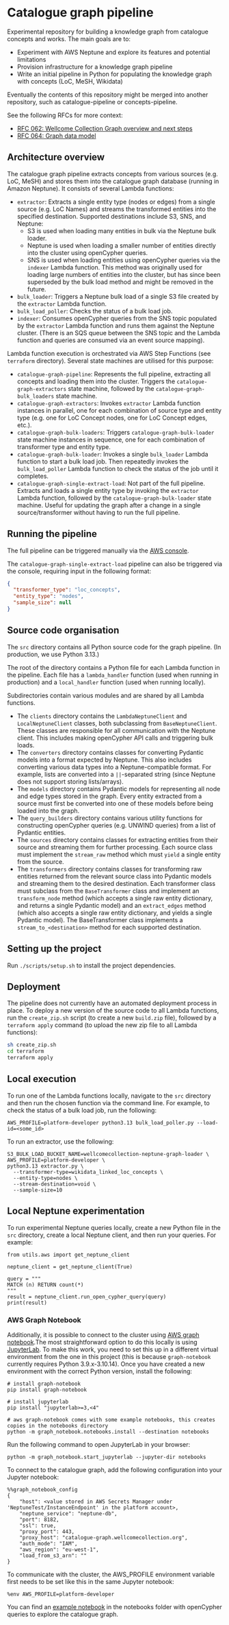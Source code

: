 # Catalogue graph pipeline

Experimental repository for building a knowledge graph from catalogue concepts and works. The main goals are to:
* Experiment with AWS Neptune and explore its features and potential limitations
* Provision infrastructure for a knowledge graph pipeline
* Write an initial pipeline in Python for populating the knowledge graph with concepts (LoC, MeSH, Wikidata)

Eventually the contents of this repository might be merged into another repository, such as catalogue-pipeline or concepts-pipeline.

See the following RFCs for more context:
* [RFC 062: Wellcome Collection Graph overview and next steps](https://github.com/wellcomecollection/docs/tree/main/rfcs/062-knowledge-graph)
* [RFC 064: Graph data model](https://github.com/wellcomecollection/docs/tree/main/rfcs/064-graph-data-model/README.md)

## Architecture overview

The catalogue graph pipeline extracts concepts from various sources (e.g. LoC, MeSH) and stores them into the catalogue
graph database (running in Amazon Neptune). It consists of several Lambda functions:

* `extractor`: Extracts a single entity type (nodes or edges) from a single source (e.g. LoC Names) and streams the
  transformed entities into the specified destination. Supported destinations include S3, SNS, and Neptune:
    * S3 is used when loading many entities in bulk via the Neptune bulk loader.
    * Neptune is used when loading a smaller number of entities directly into the cluster using openCypher queries.
    * SNS is used when loading entities using openCypher queries via the `indexer` Lambda function. This method was
      originally used for loading large numbers of entities into the cluster, but has since been superseded by the bulk
      load method and might be removed in the future.
* `bulk_loader`: Triggers a Neptune bulk load of a single S3 file created by the `extractor` Lambda function.
* `bulk_load_poller`: Checks the status of a bulk load job.
* `indexer`: Consumes openCypher queries from the SNS topic populated by the `extractor` Lambda function and runs them
  against the Neptune cluster. (There is an SQS queue between the SNS topic and the Lambda function and queries are
  consumed via an event source mapping).

Lambda function execution is orchestrated via AWS Step Functions (see `terraform` directory). Several state machines are
utilised for this purpose:

* `catalogue-graph-pipeline`: Represents the full pipeline, extracting all concepts and loading them into the cluster.
  Triggers the `catalogue-graph-extractors` state machine, followed by the `catalogue-graph-bulk_loaders` state machine.
* `catalogue-graph-extractors`: Invokes `extractor` Lambda function instances in parallel, one for each combination of
  source type and entity type (e.g. one for LoC Concept nodes, one for LoC Concept edges, etc.).
* `catalogue-graph-bulk-loaders`: Triggers `catalogue-graph-bulk-loader` state machine instances in sequence, one for
  each combination of transformer type and entity type.
* `catalogue-graph-bulk-loader`: Invokes a single `bulk_loader` Lambda function to start a bulk load job. Then
  repeatedly invokes the `bulk_load_poller` Lambda function to check the status of the job until it completes.
* `catalogue-graph-single-extract-load`: Not part of the full pipeline. Extracts and loads a single entity type by
  invoking the `extractor` Lambda function, followed by the `catalogue-graph-bulk-loader` state machine. Useful for
  updating the graph after a change in a single source/transformer without having to run the full pipeline.

## Running the pipeline

The full pipeline can be triggered manually via
the [AWS console](https://eu-west-1.console.aws.amazon.com/states/home?region=eu-west-1#/statemachines/view/arn%3Aaws%3Astates%3Aeu-west-1%3A760097843905%3AstateMachine%3Acatalogue-graph-pipeline).

The `catalogue-graph-single-extract-load` pipeline can also be triggered via the console, requiring input in the
following format:

```json
{
  "transformer_type": "loc_concepts",
  "entity_type": "nodes",
  "sample_size": null
}
```

## Source code organisation

The `src` directory contains all Python source code for the graph pipeline. (In production, we use Python 3.13.)

The root of the directory contains a Python file for each Lambda function in the pipeline. Each file has
a `lambda_handler` function (used when running in production) and a `local_handler` function (used when running
locally).

Subdirectories contain various modules and are shared by all Lambda functions.

* The `clients` directory contains the `LambdaNeptuneClient` and `LocalNeptuneClient` classes, both subclassing from
  `BaseNeptuneClient`. These classes are responsible for all communication with the Neptune client. This includes making
  openCypher API calls and triggering bulk loads.
* The `converters` directory contains classes for converting Pydantic models into a format expected by Neptune. This
  also includes converting various data types into a Neptune-compatible format. For example, lists are converted
  into a `||`-separated string (since Neptune does not support storing lists/arrays).
* The `models` directory contains Pydantic models for representing all node and edge types stored in the graph. Every
  entity extracted from a source must first be converted into one of these models before being loaded into the graph.
* The `query_builders` directory contains various utility functions for constructing openCypher queries (e.g. UNWIND
  queries) from a list of Pydantic entities.
* The `sources` directory contains classes for extracting entities from their source and streaming them for further
  processing. Each source class must implement the `stream_raw` method which must `yield` a single entity from the
  source.
* The `transformers` directory contains classes for transforming raw entities returned from the relevant source class
  into Pydantic models and streaming them to the desired destination. Each transformer class must subclass from the
  `BaseTransformer` class and implement an `transform_node` method (which accepts a single raw entity dictionary, and
  returns a single Pydantic model) and an `extract_edges` method (which also accepts a single raw entity dictionary, and
  yields a single Pydantic model). The BaseTransformer class implements a `stream_to_<destination>` method for each
  supported destination.

## Setting up the project

Run `./scripts/setup.sh` to install the project dependencies.

## Deployment

The pipeline does not currently have an automated deployment process in place. To deploy a new version of the source
code to all Lambda functions, run the `create_zip.sh` script (to create a new `build.zip` file), followed by
a `terraform apply` command (to upload the new zip file to all Lambda functions):

```sh
sh create_zip.sh
cd terraform
terraform apply
```

## Local execution

To run one of the Lambda functions locally, navigate to the `src` directory and then run the chosen function via the
command line. For example, to check the status of a bulk load job, run the following:

```shell
AWS_PROFILE=platform-developer python3.13 bulk_load_poller.py --load-id=<some_id>
```

To run an extractor, use the following:

```shell
S3_BULK_LOAD_BUCKET_NAME=wellcomecollection-neptune-graph-loader \
AWS_PROFILE=platform-developer \
python3.13 extractor.py \
  --transformer-type=wikidata_linked_loc_concepts \
  --entity-type=nodes \
  --stream-destination=void \
  --sample-size=10
```

## Local Neptune experimentation

To run experimental Neptune queries locally, create a new Python file in the `src` directory, create a local Neptune
client, and then run your queries. For example:

```python3
from utils.aws import get_neptune_client

neptune_client = get_neptune_client(True)

query = """
MATCH (n) RETURN count(*)
"""
result = neptune_client.run_open_cypher_query(query)
print(result)
```

### AWS Graph Notebook

Additionally, it is possible to connect to the cluster using [AWS graph notebook](https://github.com/aws/graph-notebook).The most straightforward option to do this locally is using [JupyterLab](https://jupyter.org/). To make this work, you need to set this up in a different virtual environment from the one in this project (this is because `graph-notebook` currently requires Python 3.9.x-3.10.14). Once you have created a new environment with the correct Python version, install the following:

```
# install graph-notebook
pip install graph-notebook

# install jupyterlab
pip install "jupyterlab>=3,<4"

# aws graph-notebook comes with some example notebooks, this creates copies in the notebooks directory
python -m graph_notebook.notebooks.install --destination notebooks
```

Run the following command to open JupyterLab in your browser:

`python -m graph_notebook.start_jupyterlab --jupyter-dir notebooks`


To connect to the catalogue graph, add the following configuration into your Jupyter notebook:
```
%%graph_notebook_config
{
    "host": <value stored in AWS Secrets Manager under 'NeptuneTest/InstanceEndpoint' in the platform account>,
    "neptune_service": "neptune-db",
    "port": 8182,
    "ssl": true,
    "proxy_port": 443,
    "proxy_host": "catalogue-graph.wellcomecollection.org",
    "auth_mode": "IAM",
    "aws_region": "eu-west-1",
    "load_from_s3_arn": ""
}  
```

To communicate with the cluster, the AWS_PROFILE environment variable first needs to be set like this in the same
Jupyter notebook:
```
%env AWS_PROFILE=platform-developer
```

You can find an [example notebook](notebooks/graph_exploration.ipynb) in the notebooks folder with openCypher queries to explore the catalogue graph.
